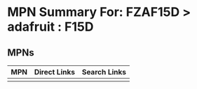 



# MPN Summary For: FZAF15D > adafruit : F15D

## MPNs
  

|MPN|Direct Links|Search Links|
| :--- | :--- | :--- |
||||
